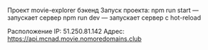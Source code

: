 Проект movie-explorer бэкенд
Запуск проекта:
npm run start — запускает сервер
npm run dev — запускает сервер с hot-reload

Расположение
IP: 51.250.81.142
Адрес: https://api.mcnad.movie.nomoredomains.club